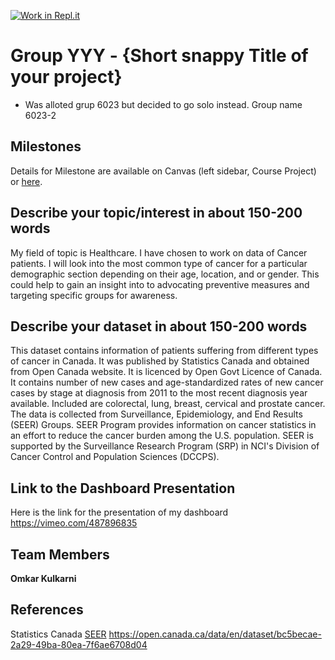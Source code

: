 [![Work in Repl.it](https://classroom.github.com/assets/work-in-replit-14baed9a392b3a25080506f3b7b6d57f295ec2978f6f33ec97e36a161684cbe9.svg)](https://classroom.github.com/online_ide?assignment_repo_id=313440&assignment_repo_type=GroupAssignmentRepo)
# Group YYY - {Short snappy Title of your project}

- Was alloted grup 6023 but decided to go solo instead. Group name 6023-2

## Milestones

Details for Milestone are available on Canvas (left sidebar, Course Project) or [here](https://firas.moosvi.com/courses/data301/project/milestone01.html).

## Describe your topic/interest in about 150-200 words

My field of topic is Healthcare. I have chosen to work on data of Cancer patients. I will look into the most common type of cancer for a particular demographic section depending on their age, location, and or gender.  This could help to gain an insight into to advocating preventive measures and targeting specific groups for awareness.

## Describe your dataset in about 150-200 words

This dataset contains information of patients suffering from different types of cancer in Canada. It was published by Statistics Canada and obtained from  Open Canada website. It is licenced by Open Govt Licence of Canada. It contains number of new cases and age-standardized rates of new cancer cases by stage at diagnosis from 2011 to the most recent diagnosis year available. Included are colorectal, lung, breast, cervical and prostate cancer. The data is collected from Surveillance, Epidemiology, and End Results (SEER) Groups. SEER Program provides information on cancer statistics in an effort to reduce the cancer burden among the U.S. population. SEER is supported by the Surveillance Research Program (SRP) in NCI's Division of Cancer Control and Population Sciences (DCCPS).

## Link to the Dashboard Presentation
Here is the link for the presentation of my dashboard
https://vimeo.com/487896835 

## Team Members

 **Omkar Kulkarni**

## References

Statistics Canada
[SEER](https://seer.cancer.gov/)
https://open.canada.ca/data/en/dataset/bc5becae-2a29-49ba-80ea-7f6ae6708d04
